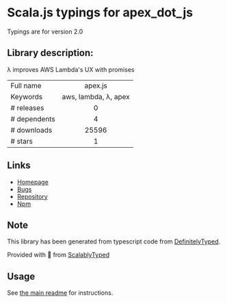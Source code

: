 
# Scala.js typings for apex_dot_js

Typings are for version 2.0

## Library description:
λ improves AWS Lambda's UX with promises

|                    |                 |
| ------------------ | :-------------: |
| Full name          | apex.js |
| Keywords           | aws, lambda, λ, apex |
| # releases         | 0 |
| # dependents       | 4 |
| # downloads        | 25596 |
| # stars            | 1 |

## Links
- [Homepage](https://github.com/apex/node-apex#readme)
- [Bugs](https://github.com/apex/node-apex/issues)
- [Repository](https://github.com/apex/node-apex)
- [Npm](https://www.npmjs.com/package/apex.js)
    


## Note
This library has been generated from typescript code from [DefinitelyTyped](https://definitelytyped.org).

Provided with :purple_heart: from [ScalablyTyped](https://github.com/oyvindberg/ScalablyTyped)

## Usage
See [the main readme](../../readme.md) for instructions.



